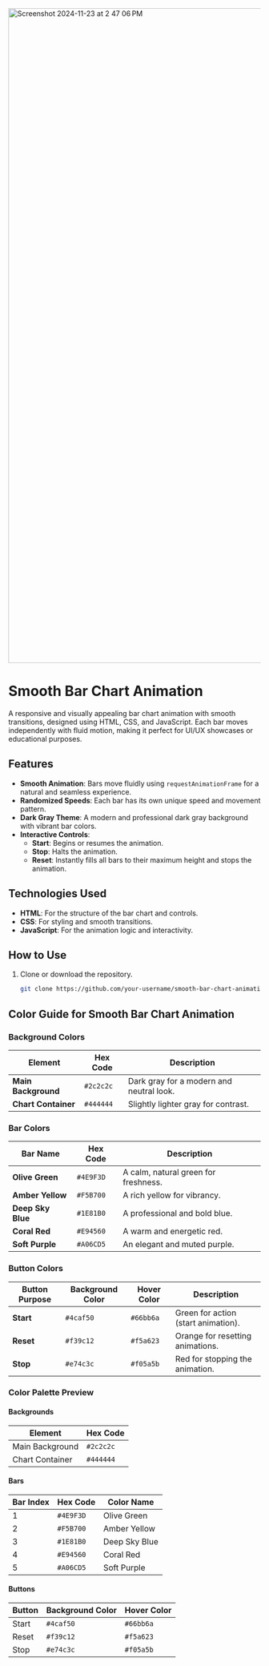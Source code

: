 <img width="1308" alt="Screenshot 2024-11-23 at 2 47 06 PM" src="https://github.com/user-attachments/assets/d04488bb-477f-4081-9c42-a47a02c1d23a">

# Smooth Bar Chart Animation

A responsive and visually appealing bar chart animation with smooth transitions, designed using HTML, CSS, and JavaScript. Each bar moves independently with fluid motion, making it perfect for UI/UX showcases or educational purposes.

## Features

- **Smooth Animation**: Bars move fluidly using `requestAnimationFrame` for a natural and seamless experience.
- **Randomized Speeds**: Each bar has its own unique speed and movement pattern.
- **Dark Gray Theme**: A modern and professional dark gray background with vibrant bar colors.
- **Interactive Controls**:
  - **Start**: Begins or resumes the animation.
  - **Stop**: Halts the animation.
  - **Reset**: Instantly fills all bars to their maximum height and stops the animation.

## Technologies Used

- **HTML**: For the structure of the bar chart and controls.
- **CSS**: For styling and smooth transitions.
- **JavaScript**: For the animation logic and interactivity.

## How to Use

1. Clone or download the repository.
   ```bash
   git clone https://github.com/your-username/smooth-bar-chart-animation.git

## Color Guide for Smooth Bar Chart Animation

### Background Colors
| Element             | Hex Code  | Description                              |
|---------------------|-----------|------------------------------------------|
| **Main Background** | `#2c2c2c` | Dark gray for a modern and neutral look. |
| **Chart Container** | `#444444` | Slightly lighter gray for contrast.      |

### Bar Colors
| Bar Name        | Hex Code  | Description                                |
|------------------|-----------|--------------------------------------------|
| **Olive Green**  | `#4E9F3D` | A calm, natural green for freshness.       |
| **Amber Yellow** | `#F5B700` | A rich yellow for vibrancy.                |
| **Deep Sky Blue**| `#1E81B0` | A professional and bold blue.              |
| **Coral Red**    | `#E94560` | A warm and energetic red.                  |
| **Soft Purple**  | `#A06CD5` | An elegant and muted purple.               |

### Button Colors
| Button Purpose | Background Color | Hover Color  | Description                          |
|-----------------|------------------|--------------|--------------------------------------|
| **Start**       | `#4caf50`       | `#66bb6a`    | Green for action (start animation).  |
| **Reset**       | `#f39c12`       | `#f5a623`    | Orange for resetting animations.     |
| **Stop**        | `#e74c3c`       | `#f05a5b`    | Red for stopping the animation.      |

### Color Palette Preview
#### **Backgrounds**
| Element         | Hex Code  |
|-----------------|-----------|
| Main Background | `#2c2c2c` |
| Chart Container | `#444444` |

#### **Bars**
| Bar Index | Hex Code  | Color Name       |
|-----------|-----------|------------------|
| 1         | `#4E9F3D` | Olive Green      |
| 2         | `#F5B700` | Amber Yellow     |
| 3         | `#1E81B0` | Deep Sky Blue    |
| 4         | `#E94560` | Coral Red        |
| 5         | `#A06CD5` | Soft Purple      |

#### **Buttons**
| Button   | Background Color | Hover Color  |
|----------|------------------|--------------|
| Start    | `#4caf50`        | `#66bb6a`    |
| Reset    | `#f39c12`        | `#f5a623`    |
| Stop     | `#e74c3c`        | `#f05a5b`    |
